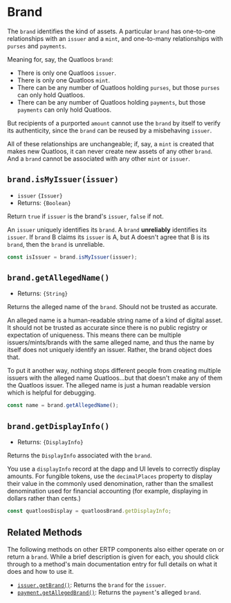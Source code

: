 # Brand
The `brand` identifies the kind of assets. A particular `brand` has one-to-one relationships
with an `issuer` and a `mint`, and one-to-many relationships with `purses` and `payments`.

Meaning for, say, the Quatloos `brand`:
- There is only one Quatloos `issuer`.
- There is only one Quatloos `mint`.
- There can be any number of Quatloos holding `purses`, but those `purses` can only hold Quatloos.
- There can be any number of Quatloos holding `payments`, but those `payments` can only hold Quatloos.

But recipients of a 
purported `amount` cannot use the `brand` by itself to verify its authenticity,
since the `brand` can be reused by a misbehaving `issuer`.

All of these relationships are unchangeable; if, say, a `mint` is created that makes new Quatloos, it
can never create new assets of any other `brand`. And a `brand` cannot be associated with any 
other `mint` or `issuer`.

## `brand.isMyIssuer(issuer)`
- `issuer` `{Issuer}`
- Returns: `{Boolean}`

Return `true` if `issuer` is the brand's `issuer`, `false` if not.

An `issuer` uniquely identifies its `brand`. A `brand` **unreliably** identifies 
its `issuer`. If `brand` B claims its `issuer` is A, but A doesn't agree 
that B is its `brand`, then the `brand` is unreliable.

```js
const isIssuer = brand.isMyIssuer(issuer);
```

## `brand.getAllegedName()`
- Returns: `{String}`

Returns the alleged name of the `brand`. Should not be trusted as accurate.

An alleged name is a human-readable string name of a kind of digital asset. 
It should not be trusted as accurate since there is no public registry or 
expectation of uniqueness. This means there can be multiple issuers/mints/brands 
with the same alleged name, and thus the name by itself does not uniquely 
identify an issuer. Rather, the brand object does that.

To put it another way, nothing stops different people from creating multiple 
issuers with the alleged name Quatloos...but that doesn't make any of them the 
Quatloos issuer. The alleged name is just a human readable version which is 
helpful for debugging.
```js
const name = brand.getAllegedName();
```

## `brand.getDisplayInfo()`
- Returns: `{DisplayInfo}`

Returns the `DisplayInfo` associated with the `brand`. 

You use a `displayInfo` record at the dapp and UI levels to correctly 
display amounts. For fungible tokens, use the `decimalPlaces` property
to display their value in the commonly used denomination, rather than 
the smallest denomination used for financial accounting (for example, 
displaying in dollars rather than cents.)

```js
const quatloosDisplay = quatloosBrand.getDisplayInfo;
```

## Related Methods

The following methods on other ERTP components also either operate on or 
return a `brand`. While a brief description is given for each, you should click through
to a method's main documentation entry for full details on what it does and how
to use it. 
- [`issuer.getBrand()`](./issuer.md#issuer-getbrand): Returns
the `brand` for the `issuer`.  
- [`payment.getAllegedBrand()`](./payment.md#payment-getallegedbrand): Returns
the `payment`'s alleged `brand`.

